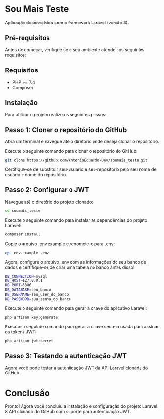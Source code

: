 # Sou Mais Teste

Aplicação desenvolvida com o framework Laravel (versão 8).

## Pré-requisitos
Antes de começar, verifique se o seu ambiente atende aos seguintes requisitos:

## Requisitos
- PHP >= 7.4
- Composer

## Instalação

Para utilizar o projeto realize os seguintes passos:

## Passo 1: Clonar o repositório do GitHub
Abra um terminal e navegue até o diretório onde deseja clonar o repositório.

Execute o seguinte comando para clonar o repositório do GitHub:
```bash
git clone https://github.com/AntonioEduardo-Dev/soumais_teste.git
```


Certifique-se de substituir seu-usuario e seu-repositorio pelo seu nome de usuário e nome do repositório.

## Passo 2: Configurar o JWT
Navegue até o diretório do projeto clonado:

```bash
cd soumais_teste
```


Execute o seguinte comando para instalar as dependências do projeto Laravel:

```bash
composer install
```


Copie o arquivo .env.example e renomeie-o para .env:

```bash
cp .env.example .env
```


Agora, configure o arquivo .env com as informações do seu banco de dados e certifique-se de criar uma tabela no banco antes disso!

```bash
DB_CONNECTION=mysql
DB_HOST=127.0.0.1
DB_PORT=3306
DB_DATABASE=seu_banco
DB_USERNAME=seu_user_do_banco
DB_PASSWORD=sua_senha_do_banco
```


Execute o seguinte comando para gerar a chave do aplicativo Laravel:

```bash
php artisan key:generate
```


Execute o seguinte comando para gerar a chave secreta usada para assinar os tokens JWT:

```bash
php artisan jwt:secret
```


## Passo 3: Testando a autenticação JWT
Agora você pode testar a autenticação JWT da API Laravel clonada do GitHub.

# Conclusão
Pronto! Agora você concluiu a instalação e configuração do projeto Laravel 8 API clonado do GitHub com suporte para autenticação JWT.

